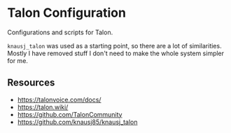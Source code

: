 
# Talon Configuration

Configurations and scripts for Talon.

`knausj_talon` was used as a starting point, so there are a lot of similarities.
Mostly I have removed stuff I don't need to make the whole system simpler for me.

## Resources

- https://talonvoice.com/docs/
- https://talon.wiki/
- https://github.com/TalonCommunity
- https://github.com/knausj85/knausj_talon 

